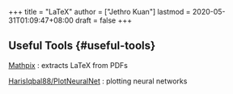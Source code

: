 +++
title = "LaTeX"
author = ["Jethro Kuan"]
lastmod = 2020-05-31T01:09:47+08:00
draft = false
+++

## Useful Tools {#useful-tools}

[Mathpix](https://mathpix.com/)
: extracts LaTeX from PDFs

[HarisIqbal88/PlotNeuralNet](https://github.com/HarisIqbal88/PlotNeuralNet)
: plotting neural networks
